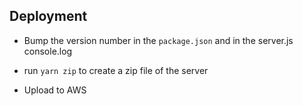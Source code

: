 ## Deployment

- Bump the version number in the `package.json` and in the server.js console.log

- run `yarn zip` to create a zip file of the server

- Upload to AWS
